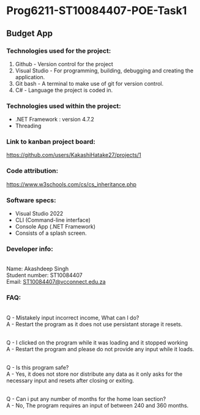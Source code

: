 # Prog6211-ST10084407-POE-Task1

## Budget App

### Technologies used for the project:
1) Github - Version control for the project
2) Visual Studio - For programming, building, debugging and creating the application.
3) Git bash - A terminal to make use of git for version control.
4) C# - Language the project is coded in.

### Technologies used within the project:
- .NET Framework : version 4.7.2
- Threading 


### Link to kanban project board:
https://github.com/users/KakashiHatake27/projects/1


### Code attribution:
https://www.w3schools.com/cs/cs_inheritance.php

### Software specs: 
- Visual Studio 2022
- CLI (Command-line interface)
- Console App (.NET Framework)
- Consists of a splash screen.

### Developer info:
<br /> Name: Akashdeep Singh
<br /> Student number: ST10084407
<br /> Email: ST10084407@vcconnect.edu.za

### FAQ: 
<br /> Q - Mistakely input incorrect income, What can I do?
<br /> A - Restart the program as it does not use persistant storage it resets.

<br /> Q - I clicked on the program while it was loading and it stopped working
<br /> A - Restart the program and please do not provide any input while it loads.

<br /> Q - Is this program safe?
<br /> A - Yes, it does not store nor distribute any data as it only asks for the
    necessary input and resets after closing or exiting.

<br /> Q - Can i put any number of months for the home loan section?
<br /> A - No, The program requires an input of between 240 and 360 months.
